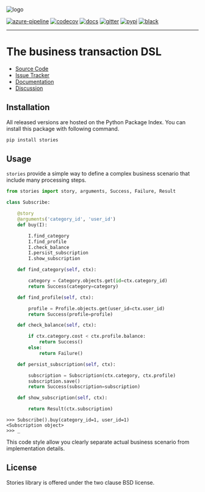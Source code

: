 ![logo](https://raw.githubusercontent.com/dry-python/brand/master/logo/stories.png)

[![azure-pipeline](https://dev.azure.com/dry-python/stories/_apis/build/status/dry-python.stories?branchName=master)](https://dev.azure.com/dry-python/stories/_build/latest?definitionId=3&branchName=master)
[![codecov](https://codecov.io/gh/dry-python/stories/branch/master/graph/badge.svg)](https://codecov.io/gh/dry-python/stories)
[![docs](https://readthedocs.org/projects/stories/badge/?version=latest)](https://stories.readthedocs.io/en/latest/?badge=latest)
[![gitter](https://badges.gitter.im/dry-python/stories.svg)](https://gitter.im/dry-python/stories)
[![pypi](https://img.shields.io/pypi/v/stories.svg)](https://pypi.python.org/pypi/stories/)
[![black](https://img.shields.io/badge/code%20style-black-000000.svg)](https://github.com/ambv/black)

-----

# The business transaction DSL

* [Source Code](https://github.com/dry-python/stories)
* [Issue Tracker](https://github.com/dry-python/stories/issues)
* [Documentation](https://stories.readthedocs.io/en/latest/)
* [Discussion](https://gitter.im/dry-python/stories)

## Installation

All released versions are hosted on the Python Package Index. You can
install this package with following command.

```bash
pip install stories
```

## Usage

`stories` provide a simple way to define a complex business scenario
that include many processing steps.

```python
from stories import story, arguments, Success, Failure, Result

class Subscribe:

    @story
    @arguments('category_id', 'user_id')
    def buy(I):

        I.find_category
        I.find_profile
        I.check_balance
        I.persist_subscription
        I.show_subscription

    def find_category(self, ctx):

        category = Category.objects.get(id=ctx.category_id)
        return Success(category=category)

    def find_profile(self, ctx):

        profile = Profile.objects.get(user_id=ctx.user_id)
        return Success(profile=profile)

    def check_balance(self, ctx):

        if ctx.category.cost < ctx.profile.balance:
            return Success()
        else:
            return Failure()

    def persist_subscription(self, ctx):

        subscription = Subscription(ctx.category, ctx.profile)
        subscription.save()
        return Success(subscription=subscription)

    def show_subscription(self, ctx):

        return Result(ctx.subscription)
```

```pycon
>>> Subscribe().buy(category_id=1, user_id=1)
<Subscription object>
>>> _
```

This code style allow you clearly separate actual business scenario from
implementation details.

## License

Stories library is offered under the two clause BSD license.
